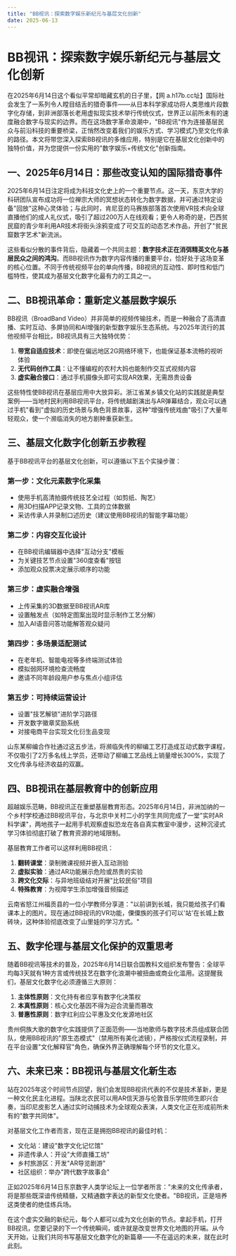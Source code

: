 ```yaml
---
title: "BB视讯：探索数字娱乐新纪元与基层文化创新"
date: 2025-06-13
---
```

# BB视讯：探索数字娱乐新纪元与基层文化创新

在2025年6月14日这个看似平常却暗藏玄机的日子里，【网 a.h17b.cc址】国际社会发生了一系列令人瞠目结舌的猎奇事件——从日本科学家成功将人类思维片段数字化存储，到非洲部落长老用虚拟现实技术举行传统仪式，世界正以前所未有的速度融合数字与现实的边界。而在这场数字革命浪潮中，"BB视讯"作为连接基层民众与前沿科技的重要桥梁，正悄然改变着我们的娱乐方式、学习模式乃至文化传承的路径。本文将带您深入探索BB视讯的多维应用，特别是它在基层文化创新中的独特价值，并为您提供一份实用的"数字娱乐+传统文化"创新指南。

## 一、2025年6月14日：那些改变认知的国际猎奇事件

2025年6月14日注定将成为科技文化史上的一个重要节点。这一天，东京大学的科研团队宣布成功将一位禅宗大师的冥想状态转化为数字数据，并可通过特定设备"回放"这种心灵体验；与此同时，肯尼亚的马赛族部落首次使用VR技术向全球直播他们的成人礼仪式，吸引了超过200万人在线观看；更令人称奇的是，巴西贫民窟的青少年利用AR技术将街头涂鸦变成了可交互的动态艺术作品，开创了"贫民窟数字艺术"新流派。

这些看似分散的事件背后，隐藏着一个共同主题：**数字技术正在消弭精英文化与基层民众之间的鸿沟**。而BB视讯作为数字内容传播的重要平台，恰好处于这场变革的核心位置。不同于传统视频平台的单向传播，BB视讯的互动性、即时性和低门槛特性，使其成为基层文化数字化最有力的工具之一。

## 二、BB视讯革命：重新定义基层数字娱乐

BB视讯（BroadBand Video）并非简单的视频传输技术，而是一种融合了高清直播、实时互动、多屏协同和AI增强的新型数字娱乐生态系统。与2025年流行的其他视频平台相比，BB视讯具有三大独特优势：

1. **带宽自适应技术**：即使在偏远地区2G网络环境下，也能保证基本流畅的视听体验
2. **无代码创作工具**：让不懂编程的农村大妈也能制作交互式视频内容
3. **虚实融合接口**：通过手机摄像头即可实现AR效果，无需昂贵设备

这些特性使BB视讯在基层应用中大放异彩。浙江省某乡镇文化站的实践就是典型案例——当地村民利用BB视讯平台，将传统越剧演出与AR弹幕结合，观众可以通过手机"看到"虚拟的历史场景与角色背景故事，这种"增强传统戏曲"吸引了大量年轻观众，使一个濒临消失的地方剧种重获新生。

## 三、基层文化数字化创新五步教程

基于BB视讯平台的基层文化创新，可以遵循以下五个实操步骤：

### 第一步：文化元素数字化采集
* 使用手机高清拍摄传统技艺全过程（如剪纸、陶艺）
* 用3D扫描APP记录文物、工具的立体数据
* 采访传承人并录制口述历史（建议使用BB视讯的智能字幕功能）

### 第二步：内容交互化设计
* 在BB视讯编辑器中选择"互动分支"模板
* 为关键技艺节点设置"360度查看"按钮
* 添加观众投票决定展示顺序的功能

### 第三步：虚实融合增强
* 上传采集的3D数据至BB视讯AR库
* 设置触发点（如特定图案出现时显示制作工艺分解）
* 加入AI语音问答功能解答观众疑问

### 第四步：多场景适配测试
* 在老年机、智能电视等多终端测试体验
* 模拟弱网环境检查流畅度
* 邀请不同年龄段用户参与焦点小组评估

### 第五步：可持续运营设计
* 设置"技艺解锁"进阶学习路径
* 开发数字徽章奖励系统
* 对接电商平台实现文化衍生品变现

山东某柳编合作社通过这五步法，将濒临失传的柳编工艺打造成互动式数字课程，不仅吸引了2万多名线上学员，还带动了柳编工艺品线上销量增长300%，实现了文化传承与经济收益的双赢。

## 四、BB视讯在基层教育中的创新应用

超越娱乐范畴，BB视讯正在重塑基层教育形态。2025年6月14日，非洲加纳的一个乡村学校通过BB视讯平台，与北京中关村二小的学生共同完成了一堂"实时AR科学课"，两地孩子一起用手机观察虚拟恐龙在各自真实教室中漫步，这种沉浸式学习体验彻底打破了教育资源的地域限制。

基层教育工作者可以这样利用BB视讯：
1. **翻转课堂**：录制微课视频并嵌入互动测验
2. **虚拟实验**：通过AR功能展示危险或昂贵的实验
3. **跨文化交际**：与异地班级结对开展"比较民俗"项目
4. **特殊教育**：为视障学生添加增强音频描述

云南省怒江州福贡县的一位小学教师分享道："以前讲到长城，我只能给孩子们看课本上的图片。现在通过BB视讯的VR功能，傈僳族的孩子们可以'站'在长城上数砖块，这种体验彻底改变了山里娃的学习方式。"

## 五、数字伦理与基层文化保护的双重思考

随着BB视讯等技术的普及，2025年6月14日联合国教科文组织发布警告：全球平均每3天就有1种方言或传统技艺在数字化浪潮中被扭曲或商业化滥用。这提醒我们，基层文化数字化必须遵循三大原则：

1. **主体性原则**：文化持有者应享有数字化决策权
2. **本真性原则**：核心文化基因不得为迎合流量而篡改
3. **普惠性原则**：数字红利应公平惠及文化发源地社区

贵州侗族大歌的数字化实践提供了正面范例——当地歌师与数字技术员组成联合团队，使用BB视讯的"原生态模式"（禁用所有美化滤镜），严格按仪式流程录制，并在平台设置"文化解释官"角色，确保外界正确理解每个环节的文化意义。

## 六、未来已来：BB视讯与基层文化新生态

站在2025年这个时间节点回望，我们会发现BB视讯代表的不仅是技术革新，更是一种文化民主化进程。当陕北农民可以用AR信天游与伦敦音乐学院师生即兴合奏，当印尼皮影艺人通过实时动捕技术为全球观众表演，人类文化正在形成前所未有的"数字共同体"。

对基层文化工作者而言，现在正是拥抱BB视讯的最佳时机：
- 文化站：建设"数字文化记忆馆"
- 非遗传承人：开设"大师直播工坊"
- 乡村旅游区：开发"AR导览剧游"
- 社区组织：举办"跨代数字故事会"

正如2025年6月14日东京数字人类学论坛上一位学者所言："未来的文化传承者，将是那些既深谙传统精髓，又精通数字表达的新型文化使者。"BB视讯，正是培养这类使者的绝佳练兵场。

在这个虚实交融的新纪元，每个人都可以成为文化创新的节点。拿起手机，打开BB视讯，您要记录的下一个传统瞬间，或许就是改变世界文化地图的开端。从今天开始，让我们共同书写基层文化数字化的新篇章——不在遥远的未来，就在此时此刻。
